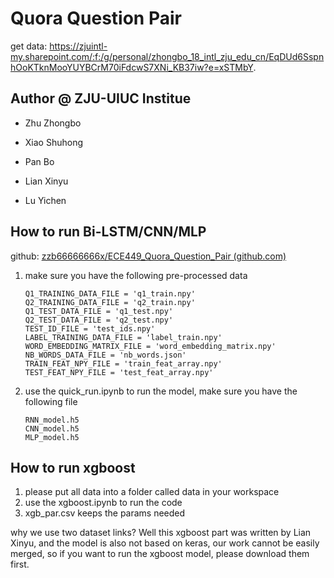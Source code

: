 # Quora Question Pair

get data: https://zjuintl-my.sharepoint.com/:f:/g/personal/zhongbo_18_intl_zju_edu_cn/EqDUd6SspnhOoKTknMooYUYBCrM70iFdcwS7XNi_KB37iw?e=xSTMbY.

## Author @ ZJU-UIUC Institue

- Zhu Zhongbo
- Xiao Shuhong
- Pan Bo
- Lian Xinyu

- Lu Yichen

## How to run Bi-LSTM/CNN/MLP

github: [zzb66666666x/ECE449_Quora_Question_Pair (github.com)](https://github.com/zzb66666666x/ECE449_Quora_Question_Pair)

1. make sure you have the following pre-processed data

   ```
   Q1_TRAINING_DATA_FILE = 'q1_train.npy'
   Q2_TRAINING_DATA_FILE = 'q2_train.npy'
   Q1_TEST_DATA_FILE = 'q1_test.npy'
   Q2_TEST_DATA_FILE = 'q2_test.npy'
   TEST_ID_FILE = 'test_ids.npy'
   LABEL_TRAINING_DATA_FILE = 'label_train.npy'
   WORD_EMBEDDING_MATRIX_FILE = 'word_embedding_matrix.npy'
   NB_WORDS_DATA_FILE = 'nb_words.json'
   TRAIN_FEAT_NPY_FILE = 'train_feat_array.npy'
   TEST_FEAT_NPY_FILE = 'test_feat_array.npy'
   ```

2. use the quick_run.ipynb to run the model, make sure you have the following file

   ```
   RNN_model.h5
   CNN_model.h5
   MLP_model.h5
   ```


## How to run xgboost

1. please put all data into a folder called data in your workspace
2. use the xgboost.ipynb to run the code
3. xgb_par.csv keeps the params needed

why we use two dataset links? Well this xgboost part was written by Lian Xinyu, and the model is also not based on keras, our work cannot be easily merged, so if you want to run the xgboost model, please download them first. 